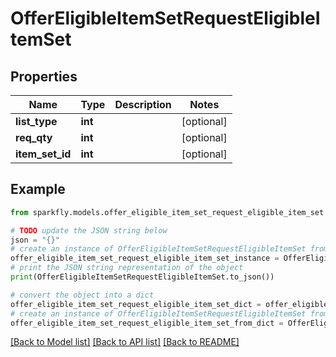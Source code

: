 # OfferEligibleItemSetRequestEligibleItemSet


## Properties

Name | Type | Description | Notes
------------ | ------------- | ------------- | -------------
**list_type** | **int** |  | [optional] 
**req_qty** | **int** |  | [optional] 
**item_set_id** | **int** |  | [optional] 

## Example

```python
from sparkfly.models.offer_eligible_item_set_request_eligible_item_set import OfferEligibleItemSetRequestEligibleItemSet

# TODO update the JSON string below
json = "{}"
# create an instance of OfferEligibleItemSetRequestEligibleItemSet from a JSON string
offer_eligible_item_set_request_eligible_item_set_instance = OfferEligibleItemSetRequestEligibleItemSet.from_json(json)
# print the JSON string representation of the object
print(OfferEligibleItemSetRequestEligibleItemSet.to_json())

# convert the object into a dict
offer_eligible_item_set_request_eligible_item_set_dict = offer_eligible_item_set_request_eligible_item_set_instance.to_dict()
# create an instance of OfferEligibleItemSetRequestEligibleItemSet from a dict
offer_eligible_item_set_request_eligible_item_set_from_dict = OfferEligibleItemSetRequestEligibleItemSet.from_dict(offer_eligible_item_set_request_eligible_item_set_dict)
```
[[Back to Model list]](../README.md#documentation-for-models) [[Back to API list]](../README.md#documentation-for-api-endpoints) [[Back to README]](../README.md)


